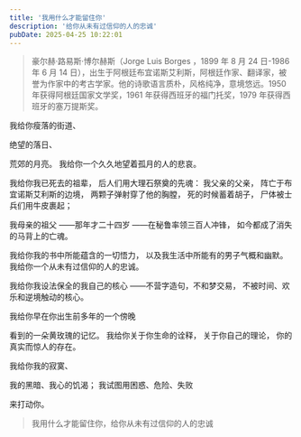 ```yaml
---
title: '我用什么才能留住你'
description: '给你从未有过信仰的人的忠诚'
pubDate: 2025-04-25 10:22:01
---
```


> 豪尔赫·路易斯·博尔赫斯（Jorge Luis Borges ，1899 年 8 月 24 日-1986 年 6 月 14 日），出生于阿根廷布宜诺斯艾利斯，阿根廷作家、翻译家，被誉为作家中的考古学家。他的诗歌语言质朴，风格纯净，意境悠远。1950 年获得阿根廷国家文学奖，1961 年获得西班牙的福门托奖，1979 年获得西班牙的塞万提斯奖。

我给你瘦落的街道、

绝望的落日、

荒郊的月亮。
我给你一个久久地望着孤月的人的悲哀。

我给你我已死去的祖辈，
后人们用大理石祭奠的先魂：
我父亲的父亲，
阵亡于布宜诺斯艾利斯的边境，
两颗子弹射穿了他的胸膛，
死的时候蓄着胡子，
尸体被士兵们用牛皮裹起；

我母亲的祖父
——那年才二十四岁
——在秘鲁率领三百人冲锋，
如今都成了消失的马背上的亡魂。

我给你我的书中所能蕴含的一切悟力，
以及我生活中所能有的男子气概和幽默。
我给你一个从未有过信仰的人的忠诚。

我给你我设法保全的我自己的核心
——不营字造句，不和梦交易，
不被时间、欢乐和逆境触动的核心。

我给你早在你出生前多年的一个傍晚

看到的一朵黄玫瑰的记忆。
我给你关于你生命的诠释，
关于你自己的理论，
你的真实而惊人的存在。

我给你我的寂寞、

我的黑暗、我心的饥渴；
我试图用困惑、危险、失败

来打动你。

> 我用什么才能留住你，给你从未有过信仰的人的忠诚
